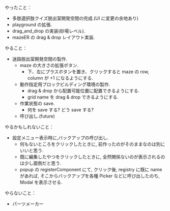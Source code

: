 やったこと：

- 多肢選択肢クイズ脱出室開発空間の完成.(UI に変更の余地あり)
- playground の拡張.
- drag_and_drop の実装(砂場レベル).
- mazeER の drag & drop レイアウト実装.

やること：

- 迷路脱出室開発空間の製作.
  - maze の大きさの拡張ボタン.
    - 下、左にプラスボタンを置き、クリックすると maze の row, column が +1 になるようにする.
  - 動作指定用ブロックビルディング環境の製作.
    - drag & drop から配置可能位置に配置できるようにする.
    - grid name を drag & drop できるようにする.
  - 作業状態の save.
    - 何を save する? どう save する?
  - 呼び出し.(future)

やるかもしれないこと：

- 設定メニュー表示時に,バックアップの呼び出し.
  - 何もないところをクリックしたときに, 前作ったのがそのままなのは別にいいと思う.
  - 既に編集したやつをクリックしたときに, 全然関係ないのが表示されるのは少し面倒だと思う.
  - popup の registerComponent にて, クリック後, registry に既に name があれば, そこからバックアップを各種 Picker などに呼び出したのち, Modal を表示させる.

やらないこと：

- パーツメーカー
